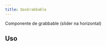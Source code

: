 ```yaml
---
title: QasGrabbable
---
```


Componente de grabbable (slider na horizontal)

<doc-api file="grabbable/QasGrabbable" name="QasGrabbable" />

## Uso

<doc-example file="QasGrabbable/Basic" title="Básico" />
<doc-example file="QasGrabbable/WithScroll" title="Com barra de scroll horizontal" />
